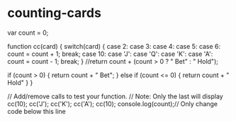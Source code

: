 # counting-cards
var count = 0;

function cc(card) {
  switch(card) {
    case 2:
    case 3:
    case 4:
    case 5:
    case 6:
    count = count + 1;
    break;
    case 10:
    case 'J':
    case 'Q':
    case 'K':
    case 'A':
    count = count - 1;
    break;
  } 
  //return count + (count > 0 ? " Bet" : " Hold");
  
  if (count > 0) {
    return count + " Bet";
  } else if (count <= 0) {
    return count + " Hold"
  }
}

// Add/remove calls to test your function.
// Note: Only the last will display
cc(10); cc('J'); cc('K'); cc('A'); cc(10);
console.log(count);// Only change code below this line
  
